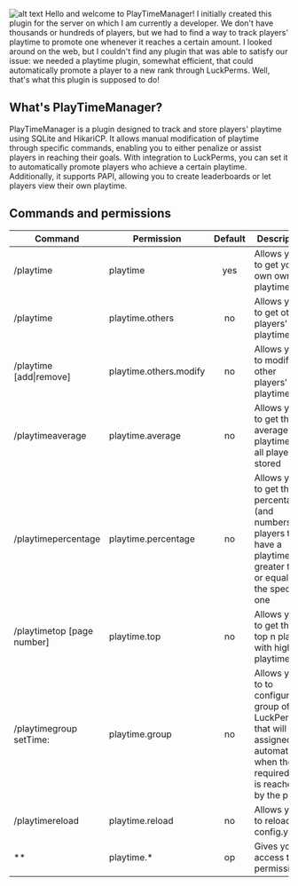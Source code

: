 ![alt text](https://i.imgur.com/cMGDraE.png "PlayTime Logo")
Hello and welcome to PlayTimeManager! I initially created this plugin for the server on which I am currently a developer. We don't have thousands or hundreds of players, but we had to find a way to track players' playtime to promote one whenever it reaches a certain amount. I looked around on the web, but I couldn't find any plugin that was able to satisfy our issue: we needed a playtime plugin, somewhat efficient, that could automatically promote a player to a new rank through LuckPerms. Well, that's what this plugin is supposed to do!
## What's PlayTimeManager?
PlayTimeManager is a plugin designed to track and store players' playtime using SQLite and HikariCP. It allows manual modification of playtime through specific commands, enabling you to either penalize or assist players in reaching their goals. With integration to LuckPerms, you can set it to automatically promote players who achieve a certain playtime. Additionally, it supports PAPI, allowing you to create leaderboards or let players view their own playtime.
## Commands and permissions
| Command                                           | Permission              | Default | Description                                                                                                                            |
| --------------------------------------------------|-------------------------|:-------:|----------------------------------------------------------------------------------------------------------------------------------------|
| /playtime                                         | playtime                | yes     | Allows you to get your own own playtime                                                                                                |
| /playtime <playername>                            | playtime.others         | no      | Allows you to get other players' playtime                                                                                              |
| /playtime <playername> [add\|remove] <time>        | playtime.others.modify | no      | Allows you to modify other players' playtime                                                                                           |
| /playtimeaverage                                  | playtime.average        | no      | Allows you to get the average playtime of all players stored                                                                           |
| /playtimepercentage <time>                        | playtime.percentage     | no      | Allows you to get the percentage (and numbers) of players that<br>have a playtime greater than or equal to the specified one           |
| /playtimetop <amount of players> [page number]    | playtime.top            | no      | Allows you to get the top n players with highest playtime                                                                              |
| /playtimegroup <groupname> setTime:<timerequired> | playtime.group          | no      | Allows you to to configure a group of LuckPerms that will be<br>assigned automatically when the required time is reached by the player |
| /playtimereload                                   | playtime.reload         | no      | Allows you to reload the config.yml                                                                                                    |
| **                                                | playtime.*              | op      | Gives you access to all permissions                                                                                                    |
